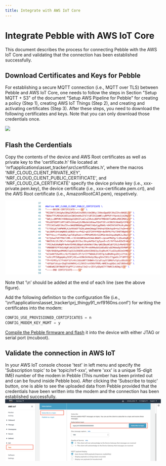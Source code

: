 ```yaml
---
title: Integrate with AWS IoT Core
---
```


# Integrate Pebble with AWS IoT Core

This document describes the process for connecting Pebble with the AWS IoT Core and validating that the connection has been established successfully.

## Download Certificates and Keys for Pebble

For establishing a secure MQTT connection (i.e., MQTT over TLS) between Pebble and AWS IoT Core, one needs to follow the steps in Section "Setup MQTT + S3" of the document "Setup AWS Pipeline for Pebble" for creating a policy (Step 1), creating AWS IoT Things (Step 2), and creating and activating certificates (Step 3). After these steps, you need to download the following certificates and keys. Note that you can only download those credentials once.

![](/img/developer/pebble_certificates.png)

## Flash the Cerdentials

Copy the contents of the device and AWS Root certificates as well as private key to the 'certificate.h' file located at 'nrf\applications\asset_tracker\src\certificates.h', where the macros 'NRF_CLOUD_CLIENT_PRIVATE_KEY', 'NRF_CLOUD_CLIENT_PUBLIC_CERTIFICATE', and 'NRF_CLOUD_CA_CERTIFICATE' specify the device private key (i.e., xxx-private.pem.key), the device certificate (i.e., xxx-certificate.pem.crt), and the AWS Root certificate (i.e., AmazonRootCA1.pem), respetively.

![](/img/developer/pebble_certificate_string.png)

Note that ’\n’ should be added at the end of each line (see the above figure).

Add the following definition to the configuration file (i.e., '\nrf\applications\asset_tracker\prj_thingy91_nrf9160ns.conf') for writing the certificates into the modem:

```c
CONFIG_USE_PROVISIONED_CERTIFICATES = n
CONFIG_MODEM_KEY_MGMT = y
```

[Compile the Pebble firmware and flash](/developer/hardware/pebble-flash) it into the device with either JTAG or serial port (mcuboot).

## Validate the connection in AWS IoT

In your AWS IoT console choose 'test' in left menu and specify the 'Subscription topic' to be 'topic/nrf-xxx', where 'xxx' is a unique 15-digit IMEI number of the modem in Pebble (This number has been printed out and can be found inside Pebble box). After clicking the 'Subscribe to topic' button, one is able to see the uploaded data from Pebble provided that the credentials have been written into the modem and the connection has been established successfully.
![](/img/developer/pebble_aws_iot_test.png)
